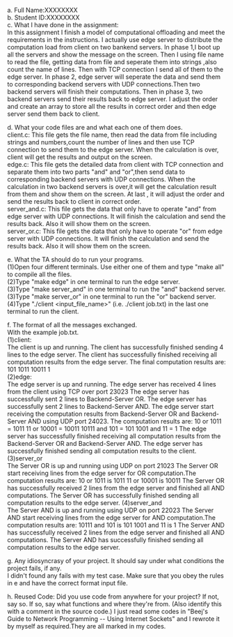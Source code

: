 a. Full Name:XXXXXXXX <br>
b. Student ID:XXXXXXXX <br>
c. What I have done in the assignment:<br>
	In this assignment I finish a model of computational offloading and meet the requirements in the instructions. I actually use edge server to distribute the computation load from client on two bankend servers. In phase 1,I boot up all the servers and show the message on the screen. Then I using file name to read the file, getting data from file and seperate them into strings ,also count the name of lines. Then with TCP connection I send all of them to the edge server. In phase 2, edge server will seperate the data and send them to corresponding backend servers with UDP connections.Then two backend servers will finish their computations. Then in phase 3, two backend servers send their results back to edge server. I adjust the order and create an array to store all the results in correct order and then edge server send them back to client.

d. What your code files are and what each one of them does.<br> 
	client.c: This file gets the file name, then read the data from file including strings and numbers,count the number of lines and then use TCP connection to send them to the edge server. When the calculation is over, client will get the results and output on the screen. <br>
	edge.c: This file gets the detailed data from client with TCP connection and  separate them into two parts "and" and "or",then send data to corresponding backend servers with UDP connections. When the calculation in two backend servers is over,it will get the calculation result from them and show them on the screen. At last , it will adjust the order and send the results back to client in correct order.<br>
	server_and.c: This file gets the data that only have to operate "and" from edge server with UDP connections. It will finish the calculation and send the results back. Also it will show them on the screen. <br>
	server_or.c: This file gets the data that only have to operate "or" from edge server with UDP connections. It will finish the calculation and send the results back. Also it will show them on the screen. 

e. What the TA should do to run your programs. <br>
	(1)Open four different terminals. Use either one of them and type "make all" to compile all the files.<br>
	(2)Type "make edge" in one terminal to run the edge server.<br>
	(3)Type "make server_and" in one terminal to run the "and" backend server.<br>
	(3)Type "make server_or" in one terminal to run the "or" backend server.<br>
	(4)Type "./client <input_file_name>" (i.e. ./client job.txt) in the last one terminal to run the client.<br>

f. The format of all the messages exchanged.<br>
	With the example job.txt.     <br>
	(1)client:<br>
	The client is up and running. 
	The client has successfully finished sending 4 lines to the edge server.
	The client has successfully finished receiving all computation results from the edge server.
	The final computation results are:
	101
	1011
	10011
	1<br>
	(2)edge:<br>
	The edge server is up and running. 
	The edge server has received 4 lines from the client using TCP over port 23023
	The edge server has successfully sent 2 lines to Backend-Server OR.
	The edge server has successfully sent 2 lines to Backend-Server AND.
	The edge server start receiving the computation results from Backend-Server OR and Backend-Server AND using UDP port 24023.
	The computation results are:
	10 or 1011 = 1011
	11 or 10001 = 10011
	10111 and 101 = 101
	1001 and 11 = 1
	The edge server has successfully finished receiving all computation results from the Backend-Server OR and Backend-Server AND.
	The edge server has successfully finished sending all computation results to the client.
	(3)server_or<br>
	The Server OR is up and running using UDP on port 21023
	The Server OR start receiving lines from the edge server for OR computation.The computation results are:
	10 or 1011 is 1011
	11 or 10001 is 10011
	The Server OR has successfully received 2 lines from the edge server and finished all AND computations.
	The Server OR has successfully finished sending all computation results to the edge server.
	(4)server_and<br>
	The Server AND is up and running using UDP on port 22023
	The Server AND start receiving lines from the edge server for AND computation.The computation results are:
	10111 and 101 is 101
	1001 and 11 is 1
	The Server AND has successfully received 2 lines from the edge server and finished all AND computations.
	The Server AND has successfully finished sending all computation results to the edge server.

g. Any idiosyncrasy of your project. It should say under what conditions the project fails, if any.<br>
	I didn't found any fails with my test case. Make sure that you obey the rules in e and have the correct format input file.

h. Reused Code: Did you use code from anywhere for your project? If not, say
so. If so, say what functions and where they're from. (Also identify this with a comment in the source code.)
	I just read some codes in "Beej's Guide to Network Programming -- Using Internet Sockets" and I rewrote it by myself as required.They are all marked in my codes.
